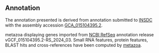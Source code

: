 **Annotation**
----------

The annotation presented is derived from annotation submitted to
[INSDC](http://www.insdc.org) with the assembly accession [GCA\_015104395.2](http://www.ebi.ac.uk/ena/data/view/GCA_015104395.2).

metazoa displaying genes imported from [NCBI RefSeq](https://www.ncbi.nlm.nih.gov/refseq/annotation_euk/Macrobrachium_nipponense/GCF_015104395.2-RS_2024_03) annotation release vGCF_015104395.2-RS_2024_03.
Small RNA features, protein features, BLAST hits and cross-references have been
computed by [metazoa](https://metazoa.ensembl.org/info/genome/annotation/index.html).
